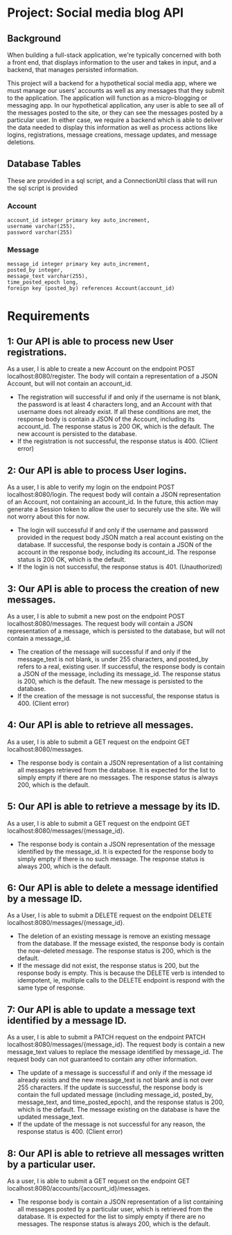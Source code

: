 # Project: Social media blog API

## Background 

When building a full-stack application, we're typically concerned with both a front end, that displays information to the user and takes in input, and a backend, that manages persisted information.

This project will a backend for a hypothetical social media app, where we must manage our users’ accounts as well as any messages that they submit to the application. The application will function as a micro-blogging or messaging app. In our hypothetical application, any user is able to see all of the messages posted to the site, or they can see the messages posted by a particular user. In either case, we require a backend which is able to deliver the data needed to display this information as well as process actions like logins, registrations, message creations, message updates, and message deletions.

## Database Tables 

These are provided in a sql script, and a ConnectionUtil class that will run the sql script is provided

### Account
```
account_id integer primary key auto_increment,
username varchar(255),
password varchar(255)
```

### Message
```
message_id integer primary key auto_increment,
posted_by integer,
message_text varchar(255),
time_posted_epoch long,
foreign key (posted_by) references Account(account_id)
```

# Requirements

## 1: Our API is able to process new User registrations.

As a user, I is able to create a new Account on the endpoint POST localhost:8080/register. The body will contain a representation of a JSON Account, but will not contain an account_id.

- The registration will successful if and only if the username is not blank, the password is at least 4 characters long, and an Account with that username does not already exist. If all these conditions are met, the response body is contain a JSON of the Account, including its account_id. The response status is 200 OK, which is the default. The new account is persisted to the database.
- If the registration is not successful, the response status is 400. (Client error)

## 2: Our API is able to process User logins.

As a user, I is able to verify my login on the endpoint POST localhost:8080/login. The request body will contain a JSON representation of an Account, not containing an account_id. In the future, this action may generate a Session token to allow the user to securely use the site. We will not worry about this for now.

- The login will successful if and only if the username and password provided in the request body JSON match a real account existing on the database. If successful, the response body is contain a JSON of the account in the response body, including its account_id. The response status is 200 OK, which is the default.
- If the login is not successful, the response status is 401. (Unauthorized)


## 3: Our API is able to process the creation of new messages.

As a user, I is able to submit a new post on the endpoint POST localhost:8080/messages. The request body will contain a JSON representation of a message, which is persisted to the database, but will not contain a message_id.

- The creation of the message will successful if and only if the message_text is not blank, is under 255 characters, and posted_by refers to a real, existing user. If successful, the response body is contain a JSON of the message, including its message_id. The response status is 200, which is the default. The new message is persisted to the database.
- If the creation of the message is not successful, the response status is 400. (Client error)

## 4: Our API is able to retrieve all messages.

As a user, I is able to submit a GET request on the endpoint GET localhost:8080/messages.

- The response body is contain a JSON representation of a list containing all messages retrieved from the database. It is expected for the list to simply empty if there are no messages. The response status is always 200, which is the default.

## 5: Our API is able to retrieve a message by its ID.

As a user, I is able to submit a GET request on the endpoint GET localhost:8080/messages/{message_id}.

- The response body is contain a JSON representation of the message identified by the message_id. It is expected for the response body to simply empty if there is no such message. The response status is always 200, which is the default.

## 6: Our API is able to delete a message identified by a message ID.

As a User, I is able to submit a DELETE request on the endpoint DELETE localhost:8080/messages/{message_id}.

- The deletion of an existing message is remove an existing message from the database. If the message existed, the response body is contain the now-deleted message. The response status is 200, which is the default.
- If the message did not exist, the response status is 200, but the response body is empty. This is because the DELETE verb is intended to idempotent, ie, multiple calls to the DELETE endpoint is respond with the same type of response.

## 7: Our API is able to update a message text identified by a message ID.

As a user, I is able to submit a PATCH request on the endpoint PATCH localhost:8080/messages/{message_id}. The request body is contain a new message_text values to replace the message identified by message_id. The request body can not guaranteed to contain any other information.

- The update of a message is successful if and only if the message id already exists and the new message_text is not blank and is not over 255 characters. If the update is successful, the response body is contain the full updated message (including message_id, posted_by, message_text, and time_posted_epoch), and the response status is 200, which is the default. The message existing on the database is have the updated message_text.
- If the update of the message is not successful for any reason, the response status is 400. (Client error)

## 8: Our API is able to retrieve all messages written by a particular user.

As a user, I is able to submit a GET request on the endpoint GET localhost:8080/accounts/{account_id}/messages.

- The response body is contain a JSON representation of a list containing all messages posted by a particular user, which is retrieved from the database. It is expected for the list to simply empty if there are no messages. The response status is always 200, which is the default.
